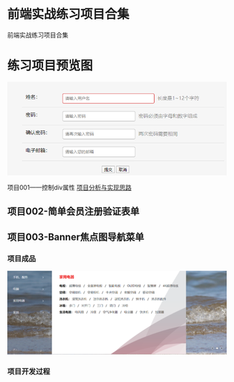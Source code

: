 <!--
 * @Author: CoderLeiShuo
 * @Description: 
 * @version: 1.0.0
 * @Date: 2020-05-31 19:23:48
 * @LastEditTime: 2020-06-07 20:25:46
 * @LastEditos: CoderLeiShuo
--> 
# 前端实战练习项目合集
前端实战练习项目合集

# 练习项目预览图
![](https://raw.githubusercontent.com/CoderLeiShuo/cloudimgs/master/imgs/20200531193608.png)

项目001——控制div属性
[项目分析与实现思路](https://github.com/CoderLeiShuo/Web-Examples/blob/master/%E9%A1%B9%E7%9B%AE001-%E6%8E%A7%E5%88%B6div%E5%B1%9E%E6%80%A7/README.md)
## 项目002-简单会员注册验证表单

## 项目003-Banner焦点图导航菜单
### 项目成品
![](https://raw.githubusercontent.com/CoderLeiShuo/cloudimgs/master/imgs/20200607202539.png)
### 项目开发过程
